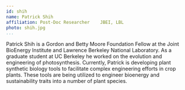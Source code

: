 ```yaml
---
id: shih
name: Patrick Shih
affiliation: Post-Doc Researcher	JBEI, LBL
photo: shih.jpg
...
```


Patrick Shih is a Gordon and Betty Moore Foundation Fellow at the Joint
BioEnergy Institute and Lawrence Berkeley National Laboratory. As a graduate
student at UC Berkeley he worked on the evolution and engineering of
photosynthesis. Currently, Patrick is developing plant synthetic biology tools
to facilitate complex engineering efforts in crop plants. These tools are being
utilized to engineer bioenergy and sustainability traits into a number of plant
species.
